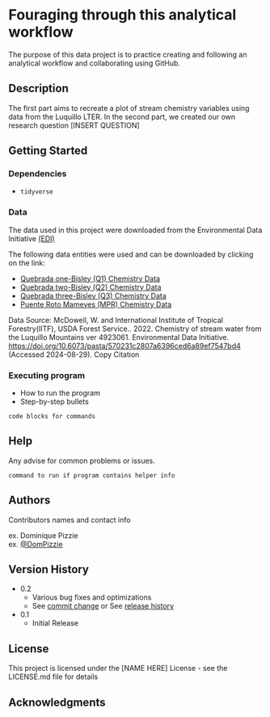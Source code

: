 
# Fouraging through this analytical workflow

The purpose of this data project is to practice creating and following an analytical workflow and collaborating using GitHub.  

## Description

The first part aims to recreate a plot of stream chemistry variables using data from the Luquillo LTER. In the second part, we created our own research question [INSERT QUESTION]


## Getting Started

### Dependencies

- `tidyverse`

### Data

The data used in this project were downloaded from the Environmental Data Initiative [(EDI)](https://portal.edirepository.org/nis/mapbrowse?packageid=knb-lter-luq.20.4923061)

The following data entities were used and can be downloaded by clicking on the link: 

- [Quebrada one-Bisley (Q1) Chemistry Data](Download)
- [Quebrada two-Bisley (Q2) Chemistry Data](Download)
- [Quebrada three-Bisley (Q3) Chemistry Data](Download)
- [Puente Roto Mameyes (MPR) Chemistry Data](Download)


Data Source:
McDowell, W. and International Institute of Tropical Forestry(IITF), USDA Forest Service.. 2022. Chemistry of stream water from the Luquillo Mountains ver 4923061. Environmental Data Initiative. https://doi.org/10.6073/pasta/570231c2807a6396ced6a89ef7547bd4 (Accessed 2024-08-29).
Copy Citation


### Executing program

* How to run the program
* Step-by-step bullets
```
code blocks for commands
```

## Help

Any advise for common problems or issues.
```
command to run if program contains helper info
```

## Authors

Contributors names and contact info

ex. Dominique Pizzie  
ex. [@DomPizzie](https://twitter.com/dompizzie)

## Version History

* 0.2
    * Various bug fixes and optimizations
    * See [commit change]() or See [release history]()
* 0.1
    * Initial Release

## License

This project is licensed under the [NAME HERE] License - see the LICENSE.md file for details

## Acknowledgments
